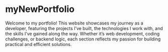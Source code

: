 # myNewPortfolio
Welcome to my portfolio! This website showcases my journey as a developer, featuring the projects I’ve built, the technologies I work with, and the skills I’ve gained along the way. Whether it’s web development, coding challenges, or backend logic, each section reflects my passion for building practical and efficient solutions.
